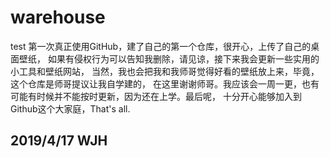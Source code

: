 # warehouse
test
第一次真正使用GitHub，建了自己的第一个仓库，很开心，上传了自己的桌面壁纸，
如果有侵权行为可以告知我删除，请见谅，接下来我会更新一些实用的小工具和壁纸网站，
当然，我也会把我和我师哥觉得好看的壁纸放上来，毕竟，这个仓库是师哥提议让我自学建的，
在这里谢谢师哥。我应该会一周一更，也有可能有时候并不能按时更新，因为还在上学。最后呢，
十分开心能够加入到Github这个大家庭，That's all.

## 2019/4/17 WJH
